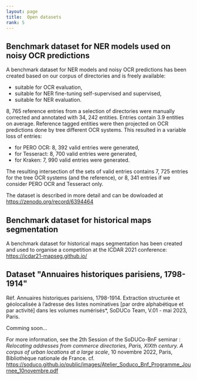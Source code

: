 ```yaml
---
layout: page
title:  Open datasets
rank: 5
---
```


## Benchmark dataset for NER models used on noisy OCR predictions

 A benchmark dataset for NER models and noisy OCR predictions has been created based on our corpus of directories and is freely available:
- suitable for OCR evaluation,
- suitable for NER fine-tuning self-supervised and supervised,
- suitable for NER evaluation.

8, 765 reference entries from a selection of directories were manually corrected and annotated with 34, 242 entities. Entries contain 3.9 entities on average.
Reference tagged entities were then projected on OCR predictions done by tree different OCR systems. This resulted in a variable loss of entries:
- for PERO OCR: 8, 392 valid entries were generated, 
- for Tesseract: 8, 700 valid entries were generated, 
- for Kraken: 7, 990 valid entries were generated. 

The resulting intersection of the sets of valid entries contains 7, 725 entries for the tree OCR systems (and the reference), or 8, 341 entries if we consider PERO OCR and Tesseract only.

The dataset is described in more detail and can be dowloaded at https://zenodo.org/record/6394464

## Benchmark dataset for historical maps segmentation

A benchmark dataset for historical maps segmentation has been created and used to organise a competition at the ICDAR 2021 conference: https://icdar21-mapseg.github.io/

## Dataset "Annuaires historiques parisiens, 1798-1914"

Réf. Annuaires historiques parisiens, 1798-1914. Extraction structurée et géolocalisée à l’adresse des listes nominatives [par ordre alphabétique et par activité] dans les volumes numérisés*, SoDUCo Team, V.01 - mai 2023, Paris.

Comming soon...

For more information, see the 2th Session of the SoDUCo-BnF seminar : *Relocating addresses from commerce directories, Paris, XIXth century. A corpus of urban locations at a large scale*, 10 novembre 2022, Paris, Bibliothèque nationale de France.
cf. https://soduco.github.io/public/images/Atelier_Soduco_Bnf_Programme_Journee_10novembre.pdf 

